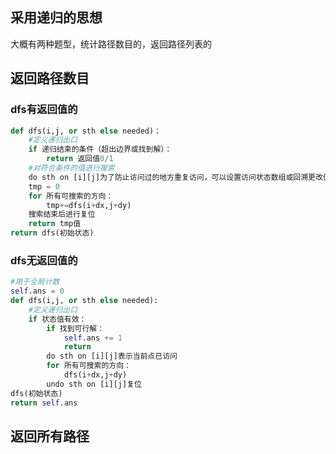 ## 采用递归的思想  
大概有两种题型，统计路径数目的，返回路径列表的
## 返回路径数目
### dfs有返回值的
```python
def dfs(i,j, or sth else needed)：
    #定义递归出口    
    if 递归结束的条件（超出边界或找到解）：
        return 返回值0/1
    #对符合条件的值进行搜索
    do sth on [i][j]为了防止访问过的地方重复访问，可以设置访问状态数组或回溯更改值
    tmp = 0
    for 所有可搜索的方向：
        tmp+=dfs(i+dx,j+dy)
    搜索结束后进行复位
    return tmp值
return dfs(初始状态)
```
### dfs无返回值的
```python
#用于全局计数
self.ans = 0
def dfs(i,j, or sth else needed):
    #定义递归出口
    if 状态值有效：
        if 找到可行解：
            self.ans += 1
            return
        do sth on [i][j]表示当前点已访问
        for 所有可搜索的方向：
            dfs(i+dx,j+dy)
        undo sth on [i][j]复位
dfs(初始状态)
return self.ans
```
## 返回所有路径
